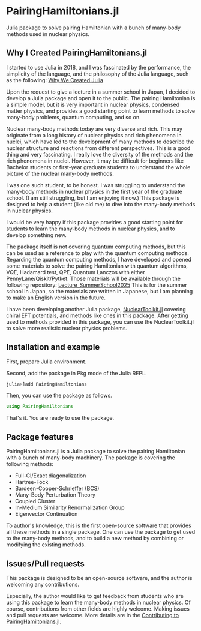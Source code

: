 # PairingHamiltonians.jl

Julia package to solve pairing Hamiltonian with a bunch of many-body methods used in nuclear physics.

## Why I Created PairingHamiltonians.jl

I started to use Julia in 2018, and I was fascinated by the performance, the simplicity of the language, and 
the philosophy of the Julia language, such as the following:
[Why We Created Julia](https://julialang.org/blog/2012/02/why-we-created-julia)

Upon the request to give a lecture in a summer school in Japan, I decided to develop a Julia package and open it to the public.
The pairing Hamiltonian is a simple model, but it is very important in nuclear physics, condensed matter physics, and provides a good starting point to learn methods to solve many-body problems, quantum computing, and so on.

Nuclear many-body methods today are very diverse and rich. This may originate from a long history of nuclear physics and rich phenomena in nuclei, which have led to the development of many methods to describe the nuclear structure and reactions from different perspectives.
This is a good thing and very fascinating. I really love the diversity of the methods and the rich phenomena in nuclei.
However, it may be difficult for beginners like Bachelor students or first-year graduate students to understand the whole picture of the nuclear many-body methods.

I was one such student, to be honest. I was struggling to understand the many-body methods in nuclear physics in the first year of the graduate school. (I am still struggling, but I am enjoying it now.)
This package is designed to help a student (like old me) to dive into the many-body methods in nuclear physics.

I would be very happy if this package provides a good starting point for students to learn the many-body methods in nuclear physics, and to develop something new.

The package itself is not covering quantum computing methods, but this can be used as a reference to play with the quantum computing methods.
Regarding the quantum computing methods, I have developed and opened some materials to solve the pairing Hamiltonian with quantum algorithms, VQE, Hadamard test, QPE, Quantum Lanczos with either PennyLane/Qiskit/Pytket.
Those materials will be available through the following repository: [Lecture_SummerSchool2025](https://github.com/SotaYoshida/Lecture_SummerSchool2025)
This is for the summer school in Japan, so the materials are written in Japanese, but I am planning to make an English version in the future.

I have been developing another Julia package, [NuclearToolkit.jl](https://github.com/SotaYoshida/NuclearToolkit.jl) covering chiral EFT potentials, and methods like ones in this package.
After getting used to methods provided in this package, you can use the NuclearToolkit.jl to solve more realistic nuclear physics problems.

## Installation and example

First, prepare Julia environment.

Second, add the package in Pkg mode of the Julia REPL.
```julia
julia>]add PairingHamiltonians
```

Then, you can use the package as follows.
```julia
using PairingHamiltonians
```

That's it. You are ready to use the package.

## Package features 

PairingHamiltonians.jl is a Julia package to solve the pairing Hamiltonian with a bunch of many-body machinery.
The package is covering the following methods:

- Full-CI/Exact diagonalization 
- Hartree-Fock
- Bardeen-Cooper-Schrieffer (BCS)
- Many-Body Perturbation Theory
- Coupled Cluster
- In-Medium Similarity Renormalization Group
- Eigenvector Continuation

To author's knowledge, this is the first open-source software that provides all these methods in a single package.
One can use the package to get used to the many-body methods, and to build a new method by combining or modifying the existing methods.

## Issues/Pull requests

This package is designed to be an open-source software, and the author is welcoming any contributions.

Especially, the author would like to get feedback from students who are using this package to learn the many-body methods in nuclear physics.
Of course, contributions from other fields are highly welcome.
Making issues and pull requests are welcome. More details are in the [Contributing to PairingHamiltonians.jl]().
